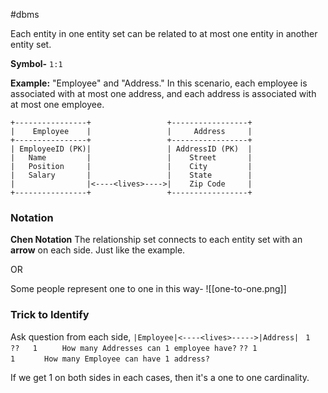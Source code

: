#dbms 

Each entity in one entity set can be related to at most one entity in another entity set.

**Symbol-**
`1:1`

**Example:**
"Employee" and "Address." In this scenario, each employee is associated with at most one address, and each address is associated with at most one employee.
```
+----------------+                 +-----------------+
|    Employee    |                 |     Address     |
+----------------+                 +-----------------+
| EmployeeID (PK)|                 | AddressID (PK)  |
|   Name         |                 |    Street       |
|   Position     |                 |    City         |
|   Salary       |                 |    State        |
|                |<----<lives>---->|    Zip Code     |
+----------------+                 +-----------------+
```
### Notation
**Chen Notation**
The relationship set connects to each entity set with an **arrow** on each side. Just like the example. 

OR

Some people represent one to one in this way-
![[one-to-one.png]]

### Trick to Identify

Ask question from each side, 
`|Employee|<----<lives>----->|Address|`
`  1                      ??   1      ` `How many Addresses can 1 employee have?`
`?? 1                          1      ` `How many Employee can have 1 address?`

If we get 1 on both sides in each cases, then it's a one to one cardinality.
